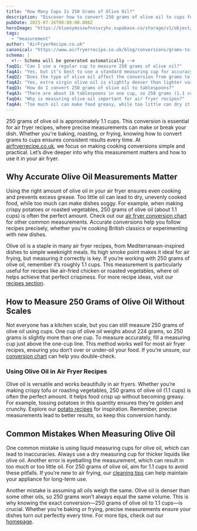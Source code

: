 ```yaml
---
title: "How Many Cups Is 250 Grams of Olive Oil?"
description: "Discover how to convert 250 grams of olive oil to cups for perfect air fryer recipes every time. Get accurate measurements now!"
pubDate: 2025-07-26T00:00:00.000Z
heroImage: "https://klueoymssxwfnxsvcyhv.supabase.co/storage/v1/object/public/Shmucket/how-many-cups-is-250-grams-of-olive-oil.png"
tags:
  - "measurement"
author: "AirFryerRecipe.co.uk"
canonical: "https://www.airfryerrecipe.co.uk/blog/conversions/grams-to-cups/how-many-cups-is-250-grams-of-olive-oil"
schema: |
  <!-- Schema will be generated automatically -->
faqQ1: "Can I use a regular cup to measure 250 grams of olive oil?"
faqA1: "Yes, but it’s best to use a standard measuring cup for accuracy. One cup of olive oil weighs about 224 grams, so 250 grams is slightly more than one cup. Fill the cup just above the one-cup line for precise measurement."
faqQ2: "Does the type of olive oil affect the conversion from grams to cups?"
faqA2: "Yes, extra virgin olive oil is slightly denser than lighter varieties, but the difference is minimal. For most cooking purposes, 250 grams of any olive oil will still be roughly 1.1 cups. Always measure for best results."
faqQ3: "How do I convert 250 grams of olive oil to tablespoons?"
faqA3: "There are about 16 tablespoons in one cup, so 250 grams (1.1 cups) of olive oil equals roughly 17-18 tablespoons. This is useful for recipes requiring smaller quantities of oil."
faqQ4: "Why is measuring olive oil important for air fryer recipes?"
faqA4: "Too much oil can make food greasy, while too little can dry it out. Measuring 250 grams (1.1 cups) ensures even cooking and perfect crispiness. It’s especially important for dishes like roasted vegetables or air-fried chicken."
---
```

<p>250 grams of olive oil is approximately 1.1 cups. This conversion is essential for air fryer recipes, where precise measurements can make or break your dish. Whether you're baking, roasting, or frying, knowing how to convert grams to cups ensures consistent results every time. At <a href=https://www.airfryerrecipe.co.uk/>airfryerrecipe.co.uk</a>, we focus on making cooking conversions simple and practical. Let’s dive deeper into why this measurement matters and how to use it in your air fryer.</p>

<h2>Why Accurate Olive Oil Measurements Matter</h2>
<p>Using the right amount of olive oil in your air fryer ensures even cooking and prevents excess grease. Too little oil can lead to dry, unevenly cooked food, while too much can make dishes soggy. For example, when making crispy potatoes or roasted vegetables, 250 grams of olive oil (about 1.1 cups) is often the perfect amount. Check out our <a href=https://www.airfryerrecipe.co.uk/air-fryer-conversion-chart>air fryer conversion chart</a> for other common measurements. Accurate conversions help you follow recipes precisely, whether you're cooking British classics or experimenting with new dishes.</p>

<p>Olive oil is a staple in many air fryer recipes, from Mediterranean-inspired dishes to simple weeknight meals. Its high smoke point makes it ideal for air frying, but measuring it correctly is key. If you’re working with 250 grams of olive oil, remember it’s roughly 1.1 cups. This measurement is particularly useful for recipes like air-fried chicken or roasted vegetables, where oil helps achieve that perfect crispiness. For more recipe ideas, visit our <a href=https://www.airfryerrecipe.co.uk/recipes>recipes section</a>.</p>

<h2>How to Measure 250 Grams of Olive Oil Without Scales</h2>
<p>Not everyone has a kitchen scale, but you can still measure 250 grams of olive oil using cups. One cup of olive oil weighs about 224 grams, so 250 grams is slightly more than one cup. To measure accurately, fill a measuring cup just above the one-cup line. This method works well for most air fryer recipes, ensuring you don’t over or under-oil your food. If you’re unsure, our <a href=https://www.airfryerrecipe.co.uk/air-fryer-conversion-chart>conversion chart</a> can help you double-check.</p>

<h3>Using Olive Oil in Air Fryer Recipes</h3>
<p>Olive oil is versatile and works beautifully in air fryers. Whether you’re making crispy tofu or roasting vegetables, 250 grams of olive oil (1.1 cups) is often the perfect amount. It helps food crisp up without becoming greasy. For example, tossing potatoes in this quantity ensures they’re golden and crunchy. Explore our <a href=https://www.airfryerrecipe.co.uk/recipe-category/potatoes>potato recipes</a> for inspiration. Remember, precise measurements lead to better results, so keep this conversion handy.</p>

<h2>Common Mistakes When Measuring Olive Oil</h2>
<p>One common mistake is using liquid measuring cups for olive oil, which can lead to inaccuracies. Always use a dry measuring cup for thicker liquids like olive oil. Another error is eyeballing the measurement, which can result in too much or too little oil. For 250 grams of olive oil, aim for 1.1 cups to avoid these pitfalls. If you’re new to air frying, our <a href=https://www.airfryerrecipe.co.uk/air-fryer-cleaner>cleaning tips</a> can help maintain your appliance for long-term use.</p>

<p>Another mistake is assuming all oils weigh the same. Olive oil is denser than some other oils, so 250 grams won’t always equal the same volume. This is why knowing the exact conversion—250 grams of olive oil to 1.1 cups—is crucial. Whether you’re baking or frying, precise measurements ensure your dishes turn out perfectly every time. For more tips, check out our <a href=https://www.airfryerrecipe.co.uk/>homepage</a>.</p>
